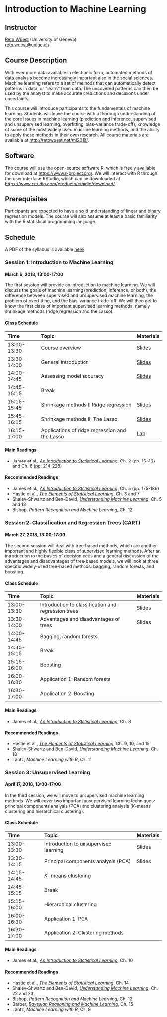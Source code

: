 # Introduction to Machine Learning

## Instructor

[Reto Wüest](http://retowuest.net/) (University of Geneva)<br />
<reto.wuest@unige.ch>

## Course Description

With ever more data available in electronic form, automated methods of data analysis become increasingly important also in the social sciences. Machine learning refers to a set of methods that can automatically detect patterns in data, or "learn" from data. The uncovered patterns can then be used by the analyst to make accurate predictions and decisions under uncertainty.

This course will introduce participants to the fundamentals of machine learning. Students will leave the course with a thorough understanding of the core issues in machine learning (prediction and inference, supervised and unsupervised learning, overfitting, bias-variance trade-off), knowledge of some of the most widely used machine learning methods, and the ability to apply these methods in their own research. All course materials are available at <http://retowuest.net/ml2018/>.

## Software

The course will use the open-source software R, which is freely available for download at <https://www.r-project.org/>. We will interact with R through the user interface RStudio, which can be downloaded at <https://www.rstudio.com/products/rstudio/download/>.

## Prerequisites

Participants are expected to have a solid understanding of linear and binary regression models. The course will also assume at least a basic familiarity with the R statistical programming language.

## Schedule

A PDF of the syllabus is available [here](syllabus/syllabus_ml_2018.pdf).

### Session 1: Introduction to Machine Learning

#### March 6, 2018, 13:00-17:00

The first session will provide an introduction to machine learning. We will discuss the goals of machine learning (prediction, inference, or both), the difference between supervised and unsupervised machine learning, the problem of overfitting, and the bias-variance trade-off. We will then get to know the first class of important supervised learning methods, namely shrinkage methods (ridge regression and the Lasso).

#### Class Schedule

| Time        | Topic                | Materials                              |
|:----------- |:-------------------- |:-------------------------------------- |
| 13:00-13:30 | Course overview      | Slides |
| 13:30-14:00 | General introduction | [Slides](slides/Wuest_ML_2018_S1b.pdf) |
| 14:00-14:45 | Assessing model accuracy | [Slides](slides/Wuest_ML_2018_S1c.pdf) |
| 14:45-15:15 | Break                |                                        |
| 15:15-15:45 | Shrinkage methods I: Ridge regression | [Slides](slides/Wuest_ML_2018_S1d.pdf) |
| 15:45-16:15 | Shrinkage methods II: The Lasso       | [Slides](slides/Wuest_ML_2018_S1e.pdf) |
| 16:15-17:00 | Applications of ridge regression and the Lasso | [Lab](lab-01a.html) |

#### Main Readings

- James et al., [*An Introduction to Statistical Learning*](http://www-bcf.usc.edu/~gareth/ISL/), Ch. 2 (pp. 15-42) and Ch. 6 (pp. 214-228)

#### Recommended Readings

- James et al., [*An Introduction to Statistical Learning*](http://www-bcf.usc.edu/~gareth/ISL/), Ch. 5 (pp. 175-186)
- Hastie et al., [*The Elements of Statistical Learning*](https://web.stanford.edu/~hastie/ElemStatLearn/), Ch. 3 and 7
- Shalev-Shwartz and Ben-David, [*Understanding Machine Learning*](http://www.cs.huji.ac.il/~shais/UnderstandingMachineLearning/), Ch. 5 and 13
- Bishop, *Pattern Recognition and Machine Learning*, Ch. 12

### Session 2: Classification and Regression Trees (CART)

#### March 27, 2018, 13:00-17:00

The second session will deal with tree-based methods, which are another important and highly flexible class of supervised learning methods. After an introduction to the basics of decision trees and a general discussion of the advantages and disadvantages of tree-based models, we will look at three specific widely-used tree-based methods: bagging, random forests, and boosting.

#### Class Schedule

| Time        | Topic                | Materials                              |
|:----------- |:-------------------- |:-------------------------------------- |
| 13:00-13:30 | Introduction to classification and regression trees | Slides |
| 13:30-14:00 | Advantages and disadvantages of trees | Slides |
| 14:00-14:45 | Bagging, random forests |                                     |
| 14:45-15:15 | Break                  |                                      |
| 15:15-16:00 | Boosting               |                                      |
| 16:00-16:30 | Application 1: Random forests |                               |
| 16:30-17:00 | Application 2: Boosting |                                     |

#### Main Readings

- James et al., [*An Introduction to Statistical Learning*](http://www-bcf.usc.edu/~gareth/ISL/), Ch. 8

#### Recommended Readings

- Hastie et al., [*The Elements of Statistical Learning*](https://web.stanford.edu/~hastie/ElemStatLearn/), Ch. 9, 10, and 15
- Shalev-Shwartz and Ben-David, [*Understanding Machine Learning*](http://www.cs.huji.ac.il/~shais/UnderstandingMachineLearning/), Ch. 18
- Lantz, *Machine Learning with R*, Ch. 11

### Session 3: Unsupervised Learning

#### April 17, 2018, 13:00-17:00

In the third session, we will move to unsupervised machine learning methods. We will cover two important unsupervised learning techniques: principal components analysis (PCA) and clustering analysis (*K*-means clustering and hierarchical clustering).

#### Class Schedule

| Time        | Topic                | Materials                              |
|:----------- |:-------------------- |:-------------------------------------- |
| 13:00-13:30 | Introduction to unsupervised learning | Slides |
| 13:30-14:15 | Principal components analysis (PCA) | Slides |
| 14:15-14:45 | *K*-means clustering   |                                      |
| 14:45-15:15 | Break                  |                                      |
| 15:15-16:00 | Hierarchical clustering |                                     |
| 16:00-16:30 | Application 1: PCA     |                                      |
| 16:30-17:00 | Application 2: Clustering methods |                                      |

#### Main Readings

- James et al., [*An Introduction to Statistical Learning*](http://www-bcf.usc.edu/~gareth/ISL/), Ch. 10

#### Recommended Readings

- Hastie et al., [*The Elements of Statistical Learning*](https://web.stanford.edu/~hastie/ElemStatLearn/), Ch. 14
- Shalev-Shwartz and Ben-David, [*Understanding Machine Learning*](http://www.cs.huji.ac.il/~shais/UnderstandingMachineLearning/), Ch. 22 and 23
- Bishop, *Pattern Recognition and Machine Learning*, Ch. 12
- Barber, [*Bayesian Reasoning and Machine Learning*](http://web4.cs.ucl.ac.uk/staff/D.Barber/pmwiki/pmwiki.php?n=Brml.HomePage), Ch. 15
- Lantz, *Machine Learning with R*, Ch. 9
